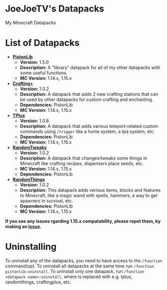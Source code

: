 # JoeJoeTV's Datapacks
My Minecraft Datapacks

# List of Datapacks

* **[PistonLib](https://github.com/JoeJoeTV/datapacks/tree/master/pistonlib)**
  * **Version:** 1.5.0
  * **Description:** A "library" datapack for all of my other datapacks with some useful functions.
  * **MC Version:** 1.14.x, 1.15.x
* **[Crafting+](https://github.com/JoeJoeTV/datapacks/tree/master/craftingplus)**
  * **Version:** 1.0.2
  * **Description:** A datapack that adds 2 new crafting stations that can be used by other datapacks for custom crafting and enchanting.
  * **Dependencies:** PistonLib
  * **MC Version:** 1.14.x, 1.15.x
* **[TPlus](https://github.com/JoeJoeTV/datapacks/tree/master/tplus)**
  * **Version:** 1.0.8
  * **Description:** A datapack that adds various teleport-related custom commands using `/trigger` like a home system, a tpa system, etc.
  * **Dependencies:** PistonLib
  * **MC Version:** 1.14.x, 1.15.x
* **[RandomTweaks](https://github.com/JoeJoeTV/datapacks/tree/master/randomtweaks)**
  * **Version:** 1.0.2
  * **Description:** A datapack that changes/tweaks some things in Minecraft like crafting recipes, dispensers place seeds, etc.
  * **MC Version:** 1.14.x, 1.15.x
  * **Dependencies:** PistonLib
* **[RandomThings](https://github.com/JoeJoeTV/datapacks/tree/master/randomthings)**
  * **Version:** 1.0.2
  * **Description:** This datapack adds verious items, blocks and features to Minecraft, like a magic wand with spells, hammers, a way to                      get spawners in survival, etc.
  * **Dependencies:** PistonLib
  * **MC Version:** 1.14.x, 1.15.x
  
**If you see any issues rgarding 1.15.x compatability, please repot them, by making an [Issue](https://github.com/JoeJoeTV/datapacks/issues).**


# Uninstalling
To uninstall any of the datapacks, you need to have access to the ```/function``` command(op).
To uninstall all datapacks at the same time run ```/function pistonlib:uninstall```.
To uninstall only one datapack, run ```/function <datapack name>:uninstall```, where <datapack name> is replaced with e.g. tplus, randomthings, craftingplus, etc.
